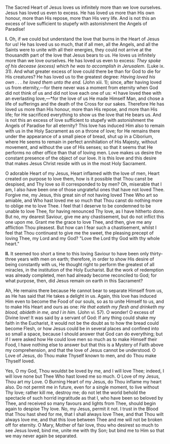 
The Sacred Heart of Jesus loves us infinitely more than we love ourselves. Jesus has loved us even to excess. He has loved us more than His own honour, more than His repose, more than His very life. And is not this an excess of love sufficient to stupefy with astonishment the Angels of Paradise!

**I\.** Oh, if we could but understand the love that burns in the Heart of Jesus for us! He has loved us so much, that if all men, all the Angels, and all the Saints were to unite with all their energies, they could not arrive at the thousandth part of the love that Jesus bears to us. He loves us infinitely more than we love ourselves. He has loved us even to excess: *They spoke of his decease (excess) which he was to accomplish in Jerusalem*. (Luke ix. 31). And what greater excess of love could there be than for God to die for His creatures? He has loved us to the greatest degree: *Having loved his own . . . he loved them unto the end.* (John xiii. 1); since, after having loved us from eternity,—for there never was a moment from eternity when God did not think of us and did not love each one of us: *I have loved thee with an everlasting love,—*for the love of us He made Himself Man, and chose a life of sufferings and the death of the Cross for our sakes. Therefore He has loved us more than His honour, more than His repose, and more than His life; for He sacrificed everything to show us the love that He bears us. And is not this an excess of love sufficient to stupefy with astonishment the Angels of Paradise for all eternity? This love has induced Him also to remain with us in the Holy Sacrament as on a throne of love; for He remains there under the appearance of a small piece of bread, shut up in a Ciborium, where He seems to remain in perfect annihilation of His Majesty, without movement, and without the use of His senses; so that it seems that He performs no other office than that of loving men. Love makes us desire the constant presence of the object of our love. It is this love and this desire that makes Jesus Christ reside with us in the most Holy Sacrament.

O adorable Heart of my Jesus, Heart inflamed with the love of men, Heart created on purpose to love them, how is it possible that Thou canst be despised, and Thy love so ill corresponded to by men? Oh, miserable that I am, I also have been one of those ungrateful ones that have not loved Thee. Forgive me, my Jesus, this great sin of not having loved Thee Who art so amiable, and Who hast loved me so much that Thou canst do nothing more to oblige me to love Thee. I feel that I deserve to be condemned to be unable to love Thee, for having renounced Thy love, as I have hitherto done. But no, my dearest Saviour, give me any chastisement, but do not inflict this one upon me. Grant me the grace to love Thee, and then, give me any affliction Thou pleasest. But how can I fear such a chastisement, whilst I feel that Thou continuest to give me the sweet, the pleasing precept of loving Thee, my Lord and my God? \"Love the Lord thy God with thy whole heart.\"

**II\.** It seemed too short a time to this loving Saviour to have been only thirty-three years with men on earth; therefore, in order to show His desire of being constantly with us, He thought right to perform the greatest of all miracles, in the institution of the Holy Eucharist. But the work of redemption was already completed, men had already become reconciled to God; for what purpose, then, did Jesus remain on earth in this Sacrament?

Ah, He remains there because He cannot bear to separate Himself from us, as He has said that He takes a delight in us. Again, this love has induced Him even to become the Food of our souls, so as to unite Himself to us, and to make His Heart and ours as one: *He that eateth my flesh and drinketh my blood, abideth in me, and I in him.* (John vi. 57). O wonder! O excess of Divine love! It was said by a servant of God: If any thing could shake my faith in the Eucharist, it would not be the doubt as to how the bread could become Flesh, or how Jesus could be in several places and confined into so small a space, because I should answer that God can do everything; but if I were asked how He could love men so much as to make Himself their Food, I have nothing else to answer but that this is a Mystery of Faith above my comprehension, and that the love of Jesus cannot be understood. O Love of Jesus, do Thou make Thyself known to men, and do Thou make Thyself loved.

Yes, O my God, Thou wouldst be loved by me, and I will love Thee; indeed, I will love none but Thee Who hast loved me so much. O Love of my Jesus, Thou art my Love. O Burning Heart of my Jesus, do Thou inflame my heart also. Do not permit me in future, even for a single moment, to live without Thy love; rather kill me, destroy me; do not let the world behold the spectacle of such horrid ingratitude as that I, who have been so beloved by Thee, and received so many favours and lights from Thee, should begin again to despise Thy love. No, my Jesus, permit it not. I trust in the Blood that Thou hast shed for me, that I shall always love Thee, and that Thou wilt always love me, and that this love between Thee and me will not be broken off for eternity. O Mary, Mother of fair love, thou who desirest so much to see Jesus loved, bind me, unite me with thy Son; but bind me to Him so that we may never again be separated.

